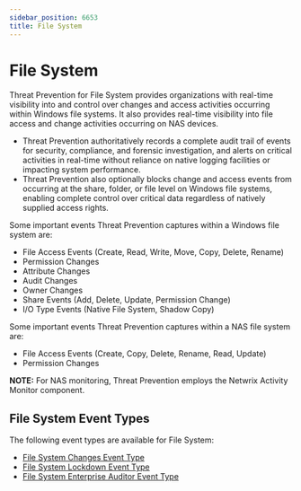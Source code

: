 ```yaml
---
sidebar_position: 6653
title: File System
---
```


# File System

Threat Prevention for File System provides organizations with real-time visibility into and control over changes and access activities occurring within Windows file systems. It also provides real-time visibility into file access and change activities occurring on NAS devices.

* Threat Prevention authoritatively records a complete audit trail of events for security, compliance, and forensic investigation, and alerts on critical activities in real-time without reliance on native logging facilities or impacting system performance.
* Threat Prevention also optionally blocks change and access events from occurring at the share, folder, or file level on Windows file systems, enabling complete control over critical data regardless of natively supplied access rights.

Some important events Threat Prevention captures within a Windows file system are:

* File Access Events (Create, Read, Write, Move, Copy, Delete, Rename)
* Permission Changes
* Attribute Changes
* Audit Changes
* Owner Changes
* Share Events (Add, Delete, Update, Permission Change)
* I/O Type Events (Native File System, Shadow Copy)

Some important events Threat Prevention captures within a NAS file system are:

* File Access Events (Create, Copy, Delete, Rename, Read, Update)
* Permission Changes

**NOTE:** For NAS monitoring, Threat Prevention employs the Netwrix Activity Monitor component.

## File System Event Types

The following event types are available for File System:

* [File System Changes Event Type](../Admin/Policies/EventType/FileSystemChanges "File System Changes Event Type")
* [File System Lockdown Event Type](../Admin/Policies/EventType/FileSystemLockdown "File System Lockdown Event Type")
* [File System Enterprise Auditor Event Type](../Admin/Policies/EventType/FileSystemEnterpriseAuditor "File System Enterprise Auditor Event Type")